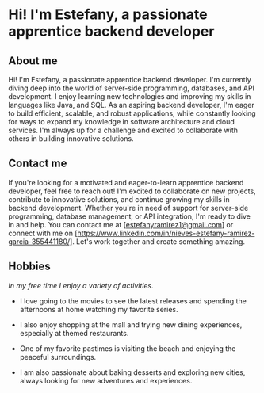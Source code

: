 # Hi! I'm Estefany, a passionate apprentice backend developer

## About me

Hi! I'm Estefany, a passionate apprentice backend developer. I'm currently diving deep into the world of server-side programming, databases, and API development. I enjoy learning new technologies and improving my skills in languages like Java, and SQL. As an aspiring backend developer, I'm eager to build efficient, scalable, and robust applications, while constantly looking for ways to expand my knowledge in software architecture and cloud services. I'm always up for a challenge and excited to collaborate with others in building innovative solutions.

## Contact me

If you're looking for a motivated and eager-to-learn apprentice backend developer, feel free to reach out! I'm excited to collaborate on new projects, contribute to innovative solutions, and continue growing my skills in backend development. Whether you're in need of support for server-side programming, database management, or API integration, I'm ready to dive in and help. You can contact me at [estefanyramirez1@gmail.com] or connect with me on [https://www.linkedin.com/in/nieves-estefany-ramirez-garcia-355441180/]. Let's work together and create something amazing.

## Hobbies

*In my free time I enjoy a variety of activities.*

- I love going to the movies to see the latest releases and spending the afternoons at home watching my favorite series.

- I also enjoy shopping at the mall and trying new dining experiences, especially at themed restaurants.

- One of my favorite pastimes is visiting the beach and enjoying the peaceful surroundings.

- I am also passionate about baking desserts and exploring new cities, always looking for new adventures and experiences.
